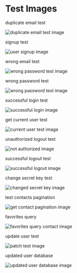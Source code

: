 # Test Images

<p>duplicate email test</p>
<img src="images\email_in_use.JPG" alt="duplicate email test image">

<p>signup test</p>
<img src="images\user_SIGNUP.JPG" alt="user signup image">

<p>wrong email test</p>
<img src="images\wrong_email_test_LOGIN.JPG" alt="wrong password test image">

<p>wrong password test</p>
<img src="images\wrong_pw_test_LOGIN.JPG" alt="wrong password test image">

<p>successful login test</p>
<img src="images\success_LOGIN.JPG" alt="successful login image">

<p>get current user test</p>
<img src="images\user_CURRENT.JPG" alt="current user test image">

<p>unauthorized logout test</p>
<img src="images\not authorized_LOGOUT.JPG" alt="not authorized image">

<p>successful logout test</p>
<img src="images\sucess_LOGOUT.JPG" alt="successful logout image">

<p>change secret key test</p>
<img src="images\changed_SECRET_KEY.JPG" alt="changed secret key image">

<p>test contacts pagination</p>
<img src="images\contacts_pagination.JPG"  alt="get contact pagination image">

<p>favorites query</p>
<img src="images\query_FAVORITES.JPG" alt="favorites query contact image">

<p>update user test</p>
<img src="images\user_PATCH.JPG" alt="patch test image">

<p>updated user database</p>
<img src="images\db_user.JPG" alt="updated user database image">